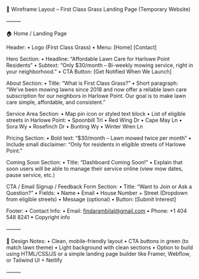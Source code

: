 🧩 Wireframe Layout – First Class Grass Landing Page (Temporary Website)

⸻

🏠 Home / Landing Page

Header:
• Logo (First Class Grass)
• Menu: [Home] [Contact]

Hero Section:
• Headline: “Affordable Lawn Care for Harlowe Point Residents”
• Subtext: “Only $30/month – Bi-weekly mowing service, right in your neighborhood.”
• CTA Button: [Get Notified When We Launch]

About Section:
• Title: “What is First Class Grass?”
• Short paragraph:
“We’ve been mowing lawns since 2018 and now offer a reliable lawn care subscription for our neighbors in Harlowe Point. Our goal is to make lawn care simple, affordable, and consistent.”

Service Area Section:
• Map pin icon or styled text block
• List of eligible streets in Harlowe Point:
• Spoonbill Trl
• Red Wing Dr
• Cape May Ln
• Sora Wy
• Rosefinch Dr
• Bunting Wy
• Winter Wren Ln

Pricing Section:
• Bold text: “$30/month – Lawn mowed twice per month”
• Include small disclaimer: “Only for residents in eligible streets of Harlowe Point.”

Coming Soon Section:
• Title: “Dashboard Coming Soon!”
• Explain that soon users will be able to manage their service online (view mow dates, pause service, etc.)

CTA / Email Signup / Feedback Form Section:
• Title: “Want to Join or Ask a Question?”
• Fields:
• Name
• Email
• House Number + Street (Dropdown from eligible streets)
• Message (optional)
• Button: [Submit Interest]

Footer:
• Contact Info:
• Email: findarambilal@gmail.com
• Phone: +1 404 548 8241
• Copyright info

⸻

📱 Design Notes:
• Clean, mobile-friendly layout
• CTA buttons in green (to match lawn theme)
• Light background with clean sections
• Option to build using HTML/CSS/JS or a simple landing page builder like Framer, Webflow, or Tailwind UI + Netlify

⸻

